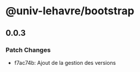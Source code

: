 # @univ-lehavre/bootstrap

## 0.0.3

### Patch Changes

- f7ac74b: Ajout de la gestion des versions
